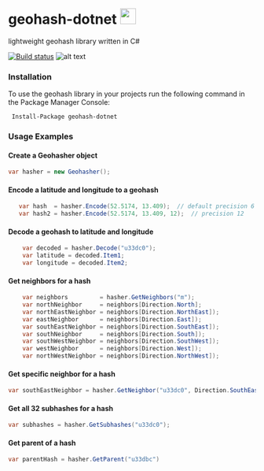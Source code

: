 # geohash-dotnet <img src="https://github.com/postlagerkarte/geohash-dotnet/raw/master/icon.png" width="32" height="32" />
lightweight geohash library written in C# 


[![Build status](https://ci.appveyor.com/api/projects/status/pidjjvq7oeb2ai34?svg=true)](https://ci.appveyor.com/project/Postlagerkarte/geohash-dotnet)
![alt text][logo]

[logo]: https://img.shields.io/nuget/v/geohash-dotnet.svg

### Installation

To use the geohash library in your projects run the following command in the Package Manager Console:

 ```
  Install-Package geohash-dotnet
 ```
 
 ### Usage Examples
 
 #### Create a Geohasher object
 ```csharp
 var hasher = new Geohasher();
 ```
  
 #### Encode a latitude and longitude to a geohash
 
 ```csharp
    var hash  = hasher.Encode(52.5174, 13.409);  // default precision 6 
    var hash2 = hasher.Encode(52.5174, 13.409, 12);  // precision 12
 ```
 
  #### Decode a geohash to latitude and longitude
 
 ```csharp
     var decoded = hasher.Decode("u33dc0");
     var latitude = decoded.Item1;
     var longitude = decoded.Item2;
 ```
 

#### Get neighbors for a hash

 ```csharp
     var neighbors         = hasher.GetNeighbors("m");
     var northNeighbor     = neighbors[Direction.North];
     var northEastNeighbor = neighbors[Direction.NorthEast]);
     var eastNeighbor      = neighbors[Direction.East]);
     var southEastNeighbor = neighbors[Direction.SouthEast]);
     var southNeighbor     = neighbors[Direction.South]);
     var southWestNeighbor = neighbors[Direction.SouthWest]);
     var westNeighbor      = neighbors[Direction.West]);
     var northWestNeighbor = neighbors[Direction.NorthWest]);
 ```
 
 #### Get specific neighbor for a hash
 
  ```csharp
 var southEastNeighbor = hasher.GetNeighbor("u33dc0", Direction.SouthEast));
 ```
 
 #### Get all 32 subhashes for a hash
 
 ```csharp
 var subhashes = hasher.GetSubhashes("u33dc0");
 ```
 
  #### Get parent of a hash
 
 ```csharp
 var parentHash = hasher.GetParent("u33dbc")
 ```
 
 


